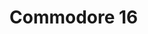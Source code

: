 
# Commodore 16

<svg id="schematic" viewBox="100 0 2000 1500">
  <image href="Commodore-16.svg"/>
</svg>
<script src="index.js"></script>

